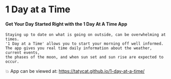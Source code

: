 # 1 Day at a Time
#### Get Your Day Started Right with the **1 Day At A Time** App
    Staying up to date on what is going on outside, can be overwhelming at times. 
    '1 Day at a Time' allows you to start your morning off well informed. 
    The app gives you real time daily information about the weather, current events, 
    the phases of the moon, and when sun set and sun rise are expected to occur. 
    
:boom: App can be viewed at: https://tatycat.github.io/1-day-at-a-time/